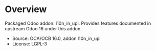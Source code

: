 # Overview

Packaged Odoo addon: l10n_in_upi. Provides features documented in upstream Odoo 16 under this addon.

- Source: OCA/OCB 16.0, addon l10n_in_upi
- License: LGPL-3
